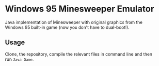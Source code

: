# Windows 95 Minesweeper Emulator

Java implementation of Minesweeper with original graphics from the Windows 95 built-in game (now you don't have to dual-boot!).

## Usage

Clone, the repository, compile the relevant files in command line and then run ``Java Game``.
